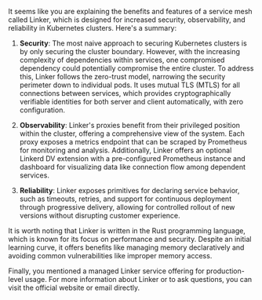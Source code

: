  It seems like you are explaining the benefits and features of a service mesh called Linker, which is designed for increased security, observability, and reliability in Kubernetes clusters. Here's a summary:

1. **Security**: The most naive approach to securing Kubernetes clusters is by only securing the cluster boundary. However, with the increasing complexity of dependencies within services, one compromised dependency could potentially compromise the entire cluster. To address this, Linker follows the zero-trust model, narrowing the security perimeter down to individual pods. It uses mutual TLS (MTLS) for all connections between services, which provides cryptographically verifiable identities for both server and client automatically, with zero configuration.

2. **Observability**: Linker's proxies benefit from their privileged position within the cluster, offering a comprehensive view of the system. Each proxy exposes a metrics endpoint that can be scraped by Prometheus for monitoring and analysis. Additionally, Linker offers an optional Linkerd DV extension with a pre-configured Prometheus instance and dashboard for visualizing data like connection flow among dependent services.

3. **Reliability**: Linker exposes primitives for declaring service behavior, such as timeouts, retries, and support for continuous deployment through progressive delivery, allowing for controlled rollout of new versions without disrupting customer experience.

It is worth noting that Linker is written in the Rust programming language, which is known for its focus on performance and security. Despite an initial learning curve, it offers benefits like managing memory declaratively and avoiding common vulnerabilities like improper memory access.

Finally, you mentioned a managed Linker service offering for production-level usage. For more information about Linker or to ask questions, you can visit the official website or email directly.
